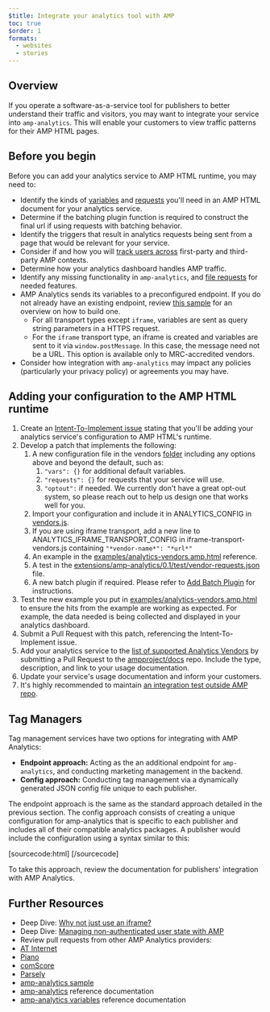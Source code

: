 ```yaml
---
$title: Integrate your analytics tool with AMP
toc: true
$order: 1
formats:
  - websites
  - stories
---
```


<!--
This file is imported from https://github.com/ampproject/amphtml/blob/master/extensions/amp-analytics/integrating-analytics.md.
Please do not change this file.
If you have found a bug or an issue please
have a look and request a pull request there.
-->



## Overview

If you operate a software-as-a-service tool for publishers to better understand their traffic and visitors, you may want to integrate your service into `amp-analytics`. This will enable your customers to view traffic patterns for their AMP HTML pages.

## Before you begin

Before you can add your analytics service to AMP HTML runtime, you may need to:
* Identify the kinds of [variables](https://github.com/ampproject/amphtml/blob/master/extensions/amp-analytics/analytics-vars.md) and [requests](https://github.com/ampproject/amphtml/blob/master/extensions/amp-analytics/amp-analytics.md#requests) you'll need in an AMP HTML document for your analytics service.
* Determine if the batching plugin function is required to construct the final url if using requests with batching behavior.
* Identify the triggers that result in analytics requests being sent from a page that would be relevant for your service.
* Consider if and how you will [track users across](https://github.com/ampproject/amphtml/blob/master/spec/amp-managing-user-state.md) first-party and third-party AMP contexts.
* Determine how your analytics dashboard handles AMP traffic.
* Identify any missing functionality in `amp-analytics`, and [file requests](https://github.com/ampproject/amphtml/issues/new) for needed features.
* AMP Analytics sends its variables to a preconfigured endpoint.  If you do not already have an existing endpoint, review [this sample](https://github.com/ampproject/amp-publisher-sample#amp-analytics-sample) for an overview on how to build one.
  * For all transport types except `iframe`, variables are sent as query string parameters in a HTTPS request.
  * For the `iframe` transport type, an iframe is created and variables are sent to it via `window.postMessage`. In this case, the message need not be a URL. This option is available only to MRC-accredited vendors.
* Consider how integration with `amp-analytics` may impact any policies (particularly your privacy policy) or agreements you may have.

## Adding your configuration to the AMP HTML runtime

1. Create an [Intent-To-Implement issue](https://github.com/ampproject/amphtml/blob/master/extensions/amp-analytics/../../CONTRIBUTING.md#contributing-features) stating that you'll be adding your analytics service's configuration to AMP HTML's runtime.
1. Develop a patch that implements the following:
    1. A new configuration file in the vendors [folder](https://github.com/ampproject/amphtml/tree/master/extensions/amp-analytics/0.1/vendors) including any options above and beyond the default, such as:
        1. ```"vars": {}``` for additional default variables.
        1. ```"requests": {}``` for requests that your service will use.
        1. ```"optout":``` if needed.  We currently don't have a great opt-out system, so please reach out to help us design one that works well for you.
    1. Import your configuration and include it in ANALYTICS_CONFIG in  [vendors.js](https://github.com/ampproject/amphtml/blob/master/extensions/amp-analytics/0.1/vendors.js).
    1. If you are using iframe transport, add a new line to ANALYTICS_IFRAME_TRANSPORT_CONFIG in iframe-transport-vendors.js containing ```"*vendor-name*": "*url*"```
    1. An example in the [examples/analytics-vendors.amp.html](https://github.com/ampproject/amphtml/blob/master/extensions/amp-analytics/../../examples/analytics-vendors.amp.html)
reference.
    1. A test in the [extensions/amp-analytics/0.1/test/vendor-requests.json
    ](https://github.com/ampproject/amphtml/blob/master/extensions/amp-analytics/../../extensions/amp-analytics/0.1/test/vendor-requests.json) file.
    1. A new batch plugin if required. Please refer to [Add Batch Plugin](#add-batch-plugin) for instructions.
1. Test the new example you put in [examples/analytics-vendors.amp.html](https://github.com/ampproject/amphtml/blob/master/extensions/amp-analytics/../../examples/analytics-vendors.amp.html) to ensure the hits from the example are working as expected. For example, the data needed is being collected and displayed in your analytics dashboard.
1. Submit a Pull Request with this patch, referencing the Intent-To-Implement issue.
1. Add your analytics service to the [list of supported Analytics Vendors](https://github.com/ampproject/docs/blob/master/content/docs/analytics/analytics-vendors.md) by submitting a Pull Request to the [ampproject/docs](https://github.com/ampproject/docs) repo. Include the type, description, and link to your usage documentation.
1. Update your service's usage documentation and inform your customers.
1. It's highly recommended to maintain [an integration test outside AMP repo](https://github.com/ampproject/amphtml/blob/master/extensions/amp-analytics/../../3p/README.md#adding-proper-integration-tests).



## Tag Managers

Tag management services have two options for integrating with AMP Analytics:

* **Endpoint approach:** Acting as the an additional endpoint for `amp-analytics`, and conducting marketing management in the backend.
* **Config approach:** Conducting tag management via a dynamically generated JSON config file unique to each publisher.

The endpoint approach is the same as the standard approach detailed in the previous section.  The config approach consists of creating a unique configuration for amp-analytics that is specific to each publisher and includes all of their compatible analytics packages.  A publisher would include the configuration using a syntax similar to this:

[sourcecode:html]
  <amp-analytics config="https://my-awesome-tag-manager.example.com/user-id.json">
[/sourcecode]

To take this approach, review the documentation for publishers' integration with AMP Analytics.

## Further Resources
* Deep Dive: [Why not just use an iframe?](https://github.com/ampproject/amphtml/blob/master/extensions/amp-analytics/why-not-iframe.md)
* Deep Dive: [Managing non-authenticated user state with AMP](https://github.com/ampproject/amphtml/blob/master/spec/amp-managing-user-state.md)
* Review pull requests from other AMP Analytics providers:
 * [AT Internet](https://github.com/ampproject/amphtml/pull/1672)
 * [Piano](https://github.com/ampproject/amphtml/pull/1652)
 * [comScore](https://github.com/ampproject/amphtml/pull/1608)
 * [Parsely](https://github.com/ampproject/amphtml/pull/1595)
* [amp-analytics sample](https://github.com/ampproject/amp-publisher-sample#amp-analytics-sample)
* [amp-analytics](https://www.ampproject.org/docs/reference/components/amp-analytics) reference documentation
* [amp-analytics variables](https://github.com/ampproject/amphtml/blob/master/extensions/amp-analytics/analytics-vars.md) reference documentation